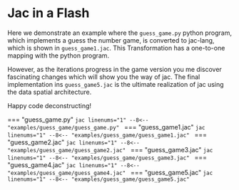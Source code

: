 # **Jac in a Flash**

Here we demonstrate an example where the ```guess_game.py``` python program, which implements a guess the number game, is converted to jac-lang, which is shown in ```guess_game1.jac```. This Transformation has a one-to-one mapping with the python program.

However, as the iterations progress in the game version you me discover fascinating changes which will show you the way of jac. The final implementation ins ```guess_game5.jac``` is the ultimate realization of jac using the data spatial architecture.

Happy code deconstructing!

=== "guess_game.py"
    ```jac linenums="1"
    --8<-- "examples/guess_game/guess_game.py"
    ```
=== "guess_game1.jac"
    ```jac linenums="1"
    --8<-- "examples/guess_game/guess_game1.jac"
    ```
=== "guess_game2.jac"
    ```jac linenums="1"
    --8<-- "examples/guess_game/guess_game2.jac"
    ```
=== "guess_game3.jac"
    ```jac linenums="1"
    --8<-- "examples/guess_game/guess_game3.jac"
    ```
=== "guess_game4.jac"
    ```jac linenums="1"
    --8<-- "examples/guess_game/guess_game4.jac"
    ```
=== "guess_game5.jac"
    ```jac linenums="1"
    --8<-- "examples/guess_game/guess_game5.jac"
    ```
